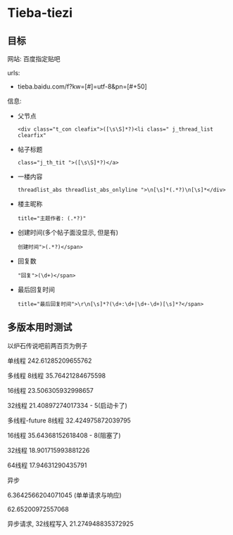 # Tieba-tiezi

## 目标

网站: 百度指定贴吧

urls:

- tieba.baidu.com/f?kw=[#]=utf-8&pn=[#+50]

信息:

- 父节点

  ```
  <div class="t_con cleafix">([\s\S]*?)<li class=" j_thread_list clearfix"
  ```


- 帖子标题

  ```
  class="j_th_tit ">([\s\S]*?)</a>
  ```

- 一楼内容

  ```
  threadlist_abs threadlist_abs_onlyline ">\n[\s]*(.*?)\n[\s]*</div>
  ```

- 楼主昵称

  ```
  title="主题作者: (.*?)"
  ```

- 创建时间(多个帖子面没显示, 但是有)

  ```
  创建时间">(.*?)</span>
  ```

- 回复数

  ```
  "回复">(\d+)</span>
  ```

- 最后回复时间

  ```
  title="最后回复时间">\r\n[\s]*?(\d+:\d+|\d+-\d+)[\s]*?</span>
  ```




## 多版本用时测试

以炉石传说吧前两百页为例子

单线程
242.61285209655762



多线程
8线程
35.76421284675598

16线程
23.506305932998657

32线程
21.40897274017334 - 5(启动卡了)



多线程-future
8线程
32.424975872039795

16线程
35.64368152618408 - 8(阻塞了)

32线程
18.901715993881226

64线程
17.94631290435791



异步

6.3642566204071045 (单单请求与响应)

62.65200972557068

异步请求, 32线程写入
21.274948835372925















